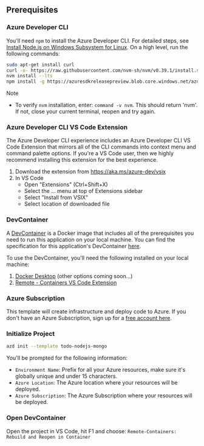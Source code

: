 ## Prerequisites

### Azure Developer CLI

You'll need `npm` to install the Azure Developer CLI. For detailed steps, see [Install Node.js on Windows Subsystem for Linux](https://docs.microsoft.com/windows/dev-environment/javascript/nodejs-on-wsl#install-nvm-nodejs-and-npm). On a high level, run the following commands:

```bash
sudo apt-get install curl
curl -o- https://raw.githubusercontent.com/nvm-sh/nvm/v0.39.1/install.sh | bash
nvm install --lts
npm install -g https://azuresdkreleasepreview.blob.core.windows.net/azd/standalone/latest/azure-az-dev-cli-latest.tgz
```

> [!NOTE]
> * To verify `nvm` installation, enter: `command -v nvm`. This should return 'nvm'. If not, close your current terminal, reopen and try again.

### Azure Developer CLI VS Code Extension

The Azure Developer CLI experience includes an Azure Developer CLI VS Code Extension that mirrors all of the CLI commands into context menu and command palette options. If you're a VS Code user, then we highly recommend installing this extension for the best experience.

1. Download the extension from https://aka.ms/azure-dev/vsix
1. In VS Code
    - Open "Extensions" (Ctrl+Shift+X)
    - Select the ... menu at top of Extensions sidebar
    - Select "Install from VSIX"
    - Select location of downloaded file

### DevContainer

A [DevContainer](https://code.visualstudio.com/docs/remote/containers) is a Docker image that includes all of the prerequisites you need to run this application on your local machine. You can find the specification for this application's DevContainer [here](https://github.com/Azure-Samples/todo-nodejs-mongo/blob/main/.devcontainer/Dockerfile).

To use the DevContainer, you'll need the following installed on your local machine:

1. [Docker Desktop](https://aka.ms/azure-dev/docker-install) (other options coming soon...)
1. [Remote - Containers VS Code Extension](https://marketplace.visualstudio.com/items?itemName=ms-vscode-remote.remote-containers)

### Azure Subscription

This template will create infrastructure and deploy code to Azure. If you don't have an Azure Subscription, sign up for a [free account here](https://azure.microsoft.com/free/). 

### Initialize Project

```bash
azd init --template todo-nodejs-mongo
```

You'll be prompted for the following information:

- `Environment Name`: Prefix for all your Azure resources, make sure it's globally unique and under 15 characters.
- `Azure Location`: The Azure location where your resources will be deployed.
- `Azure Subscription`: The Azure Subscription where your resources will be deployed.

### Open DevContainer

Open the project in VS Code, hit F1 and choose: `Remote-Containers: Rebuild and Reopen in Container`

